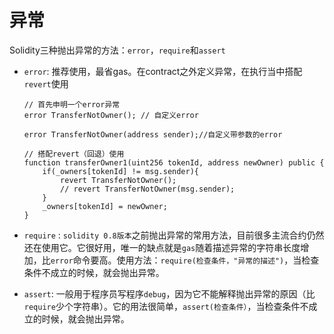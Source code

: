# 异常

Solidity三种抛出异常的方法：`error`，`require`和`assert`

- `error`: 推荐使用，最省gas。在contract之外定义异常，在执行当中搭配`revert`使用

  ```
  // 首先申明一个error异常
  error TransferNotOwner(); // 自定义error
  
  error TransferNotOwner(address sender);//自定义带参数的error
  
  // 搭配revert（回退）使用
  function transferOwner1(uint256 tokenId, address newOwner) public {
      if(_owners[tokenId] != msg.sender){
          revert TransferNotOwner();
          // revert TransferNotOwner(msg.sender);
      }
      _owners[tokenId] = newOwner;
  }
  ```

- `require` : `solidity 0.8版本`之前抛出异常的常用方法，目前很多主流合约仍然还在使用它。它很好用，唯一的缺点就是`gas`随着描述异常的字符串长度增加，比`error`命令要高。使用方法：`require(检查条件，"异常的描述")`，当检查条件不成立的时候，就会抛出异常。

- `assert`: 一般用于程序员写程序`debug`，因为它不能解释抛出异常的原因（比`require`少个字符串）。它的用法很简单，`assert(检查条件）`，当检查条件不成立的时候，就会抛出异常。

